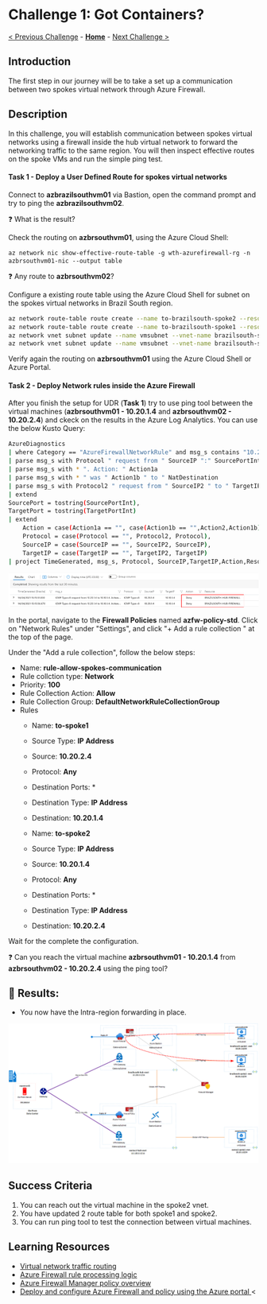 # Challenge 1: Got Containers?

[< Previous Challenge](./00-prereqs.md) - **[Home](../README.md)** - [Next Challenge >](./02-acr.md)

## Introduction

The first step in our journey will be to take a set up a communication between two spokes virtual network through Azure Firewall.

## Description

In this challenge, you will establish communication between spokes virtual networks using a firewall inside the hub virtual network to forward the networking traffic to the same region. You will then inspect effective routes on the spoke VMs and run the simple ping test.

#### Task 1 - Deploy a User Defined Route for spokes virtual networks

Connect to **azbrazilsouthvm01** via Bastion, open the command prompt and try to ping the **azbrazilsouthvm02**.

:question: What is the result?

Check the routing on **azbrsouthvm01**, using the Azure Cloud Shell:

```azure cli
az network nic show-effective-route-table -g wth-azurefirewall-rg -n azbrsouthvm01-nic --output table
```
:question: Any route to **azbrsouthvm02**?

Configure a existing route table using the Azure Cloud Shell for subnet on the spokes virtual networks in Brazil South region.

```bash
az network route-table route create --name to-brazilsouth-spoke2 --resource-group wth-azurefirewall-rg --route-table-name brazilsouth-spokes-rt --address-prefix 10.20.2.0/24 --next-hop-type VirtualAppliance --next-hop-ip-address 10.200.3.4
az network route-table route create --name to-brazilsouth-spoke1 --resource-group wth-azurefirewall-rg --route-table-name brazilsouth-spokes-rt --address-prefix 10.20.1.0/24 --next-hop-type VirtualAppliance --next-hop-ip-address 10.200.3.4
az network vnet subnet update --name vmsubnet --vnet-name brazilsouth-spoke1-vnet  --resource-group wth-azurefirewall-rg  --route-table brazilsouth-spokes-rt
az network vnet subnet update --name vmsubnet --vnet-name brazilsouth-spoke2-vnet  --resource-group wth-azurefirewall-rg  --route-table brazilsouth-spokes-rt
```

Verify again the routing on **azbrsouthvm01** using the Azure Cloud Shell or Azure Portal.

#### Task 2 - Deploy Network rules inside the Azure Firewall

After you finish the setup for UDR (**Task 1**) try to use ping tool between the virtual machines (**azbrsouthvm01 - 10.20.1.4** and **azbrsouthvm02 - 10.20.2.4**) and ckeck on the results in the Azure Log Analytics. You can use the below Kusto Query:

```bash
AzureDiagnostics
| where Category == "AzureFirewallNetworkRule" and msg_s contains "10.20.1.4" and msg_s contains "ICMP"
| parse msg_s with Protocol " request from " SourceIP ":" SourcePortInt:int " to " TargetIP ":" TargetPortInt:int *
| parse msg_s with * ". Action: " Action1a
| parse msg_s with * " was " Action1b " to " NatDestination
| parse msg_s with Protocol2 " request from " SourceIP2 " to " TargetIP2 ". Action: " Action2
| extend
SourcePort = tostring(SourcePortInt),
TargetPort = tostring(TargetPortInt)
| extend 
    Action = case(Action1a == "", case(Action1b == "",Action2,Action1b), Action1a),
    Protocol = case(Protocol == "", Protocol2, Protocol),
    SourceIP = case(SourceIP == "", SourceIP2, SourceIP),
    TargetIP = case(TargetIP == "", TargetIP2, TargetIP)
| project TimeGenerated, msg_s, Protocol, SourceIP,TargetIP,Action,Resource
```
![Azure Log Analytics](images/firewall-workspace.PNG)

In the portal, navigate to the **Firewall Policies** named **azfw-policy-std**. Click on "Network Rules" under "Settings", and click "+ Add a rule collection " at the top of the page. 

Under the "Add a rule collection", follow the below steps:

- Name: **rule-allow-spokes-communication**
- Rule collction type: **Network**
- Priority: **100**
- Rule Collection Action: **Allow**
- Rule Collection Group: **DefaultNetworkRuleCollectionGroup**
- Rules
    - Name: **to-spoke1**
    - Source Type: **IP Address**
    - Source: **10.20.2.4**
    - Protocol: **Any**
    - Destination Ports: *
    - Destination Type: **IP Address**
    - Destination: **10.20.1.4**

    - Name: **to-spoke2**
    - Source Type: **IP Address**
    - Source: **10.20.1.4**
    - Protocol: **Any**
    - Destination Ports: *
    - Destination Type: **IP Address**
    - Destination: **10.20.2.4**

Wait for the complete the configuration. 

:question: Can you reach the virtual machine **azbrsouthvm01 - 10.20.1.4** from **azbrsouthvm02 - 10.20.2.4** using the ping tool?
## :checkered_flag: Results:

- You now have the Intra-region forwarding in place.

![Intra-region Forwarding Architecture](images/Intra-region-Forwarding.png)
## Success Criteria

1. You can reach out the virtual machine in the spoke2 vnet.
2. You have updated 2 route table for both spoke1 and spoke2.
3. You can run ping tool to test the connection between virtual machines.

## Learning Resources

- [Virtual network traffic routing ](https://docs.microsoft.com/en-us/azure/virtual-network/virtual-networks-udr-overview)</br>
- [Azure Firewall rule processing logic ](https://docs.microsoft.com/en-us/azure/firewall-manager/rule-processing)</br>
- [Azure Firewall Manager policy overview ](https://docs.microsoft.com/en-us/azure/firewall-manager/policy-overview)</br>
- [Deploy and configure Azure Firewall and policy using the Azure portal ](https://docs.microsoft.com/en-us/azure/firewall/tutorial-firewall-deploy-portal-policy)<
